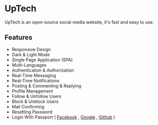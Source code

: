 # UpTech

UpTech is an open-source social media website, it's fast and easy to use.

## Features
- Responsive Design
- Dark & Light Mode
- Single Page Application (SPA)
- Multi-Languages
- Authentication & Authorization
- Real-Time Messaging
- Real-Time Notifications
- Posting & Commenting & Replying
- Profile Management
- Follow & Unfollow Users
- Block & Unblock Users
- Mail Confirming
- Resetting Password
- Login With Passport ( [Facebook](https://www.facebook.com/) , [Google](https://www.google.com/) , [Github](http://github.com/) )

